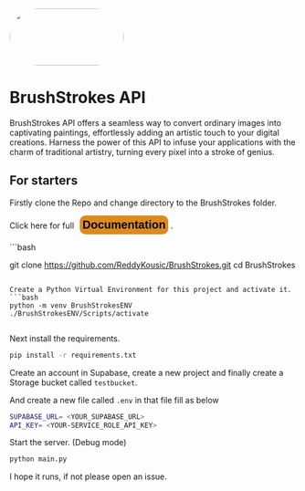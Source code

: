 
<img src="https://axxndntrgpbdwsznupdx.supabase.co/storage/v1/object/public/Logo/BrushStrokes.jpeg" width="200" height="100" style="border-radius:70px;">

# BrushStrokes API
BrushStrokes API offers a seamless way to convert ordinary images into captivating paintings, effortlessly adding an artistic touch to your digital creations. Harness the power of this API to infuse your applications with the charm of traditional artistry, turning every pixel into a stroke of genius.

## For starters 
Firstly clone the Repo and change directory to the BrushStrokes folder.
<p>Click here for full<a href="https://www.notion.so/kousic/BrushStrokes-d28840c6aab04375ab63750819754d95?pvs=4"><button style="padding:5px;margin-left:10px;font-size:20px;border-radius:10px; border:none; font-weight:600; background-color:#dd8a1f;">Documentation</button></a>  .</p>
```bash

git clone https://github.com/ReddyKousic/BrushStrokes.git
cd BrushStrokes
```

Create a Python Virtual Environment for this project and activate it.
```bash
python -m venv BrushStrokesENV
./BrushStrokesENV/Scripts/activate


```

Next install the requirements.
```bash
pip install -r requirements.txt

```

Create an account in Supabase, create a new project and finally create a Storage bucket called `testbucket`.

And create a new file called `.env` in that file fill as below
```bash
SUPABASE_URL= <YOUR_SUPABASE_URL>
API_KEY= <YOUR-SERVICE_ROLE_API_KEY>

```
Start the server.
(Debug mode)
```bash
python main.py

```
I hope it runs, if not please open an issue.